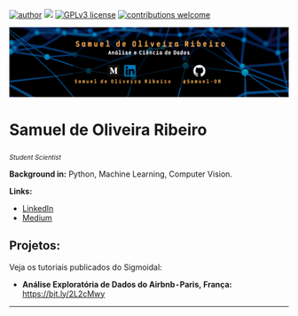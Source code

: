 [![author](https://img.shields.io/badge/author-carlosfab-red.svg)](https://www.linkedin.com/in/carlosfab) [![](https://img.shields.io/badge/python-3.7+-blue.svg)](https://www.python.org/downloads/release/python-365/) [![GPLv3 license](https://img.shields.io/badge/License-GPLv3-blue.svg)](http://perso.crans.org/besson/LICENSE.html) [![contributions welcome](https://img.shields.io/badge/contributions-welcome-brightgreen.svg?style=flat)](https://github.com/carlosfab/data_science/issues)

<p align="center">
  <img src="Banner.png" >
</p>

# Samuel de Oliveira Ribeiro
<sub>*Student Scientist*</sub>

**Background in:** Python, Machine Learning, Computer Vision.

**Links:**
* [LinkedIn](https://www.linkedin.com/in/samuel-oliveira-ribeiro)
* [Medium](https://medium.com/@samuel-oliveira-ribeiro)


## Projetos:
Veja os tutoriais publicados do Sigmoidal:

* **Análise Exploratória de Dados do Airbnb - Paris, França:** https://bit.ly/2L2cMwy

---
